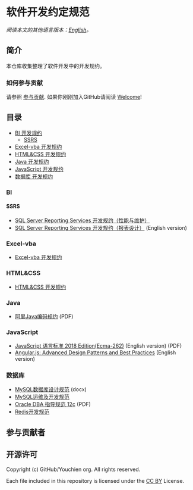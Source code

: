 # 软件开发约定规范

*阅读本文的其他语言版本：[English](README-en.md)。*


## 简介

本仓库收集整理了软件开发中的开发规约。


### 如何参与贡献

请参照 [参与贡献](/CONTRIBUTING.md). 如果你刚刚加入GitHub请阅读 [Welcome](/HOWTO.md)!


## 目录
* [BI 开发规约](#BI)
  * [SSRS](#SSRS)
* [Excel-vba 开发规约](#Excel-vba)
* [HTML&CSS 开发规约](#HTMLCSS)
* [Java 开发规约](#Java)
* [JavaScript 开发规约](#JavaScript)
* [数据库 开发规约](#数据库)


### BI

#### SSRS

  * [SQL Server Reporting Services 开发规约（性能与维护）](/doc/source/BI/SSRS%20Specification-Performance&Maintenance-zh.md)
  * [SQL Server Reporting Services 开发规约（报表设计）](/doc/source/BI/SSRS%20Specification-Report%20Design.md) (English version)


### Excel-vba

* [Excel-vba 开发规约](/doc/source/Excel-vba%20Language%20Specification.md)


### HTML&CSS

* [HTML&CSS 开发规约](/doc/source/HTML&CSS/HTML&CSS%20Language%20Specification.md)


### Java

* [阿里Java编码规约](/doc/source/Java) (PDF)


### JavaScript

* [JavaScript 语言标准 2018 Edition(Ecma-262)](/doc/source/JavaScript/) (English version) (PDF)
* [Angular.js: Advanced Design Patterns and Best Practices](https://github.com/trochette/Angular-Design-Patterns-Best-Practices) (English version)


### 数据库

* [MySQL数据库设计规范](/doc/source/Database/) (docx)
* [MySQL运维及开发规范](/doc/source/Database/MySQL运维及开发规范.md)
* [Oracle DBA 指导规范 12c](/doc/source/Database/) (PDF)
* [Redis开发规范](/doc/source/Database/Redis开发规范.md)


## 参与贡献者
<!-- ALL-CONTRIBUTORS-LIST：START - Do not remove or modify this section -->
<!-- prettier-ignore -->

<!-- ALL-CONTRIBUTORS-LIST：END -->


## 开源许可

Copyright (c) GitHub/Youchien org. All rights reserved.

Each file included in this repository is licensed under the [CC BY](LICENSE) License.
